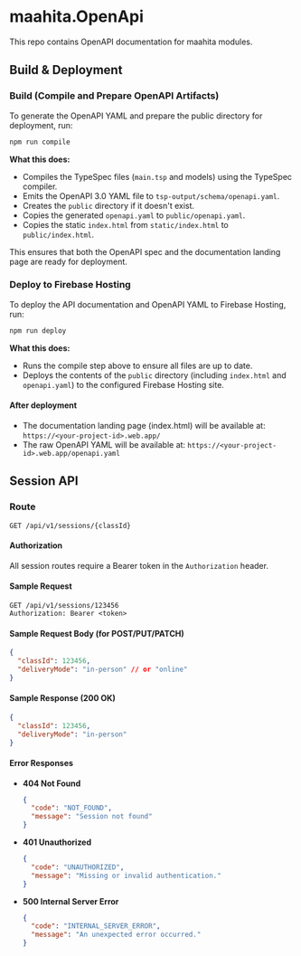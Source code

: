 
# maahita.OpenApi
This repo contains OpenAPI documentation for maahita modules.

## Build & Deployment


### Build (Compile and Prepare OpenAPI Artifacts)

To generate the OpenAPI YAML and prepare the public directory for deployment, run:

```sh
npm run compile
```

**What this does:**
- Compiles the TypeSpec files (`main.tsp` and models) using the TypeSpec compiler.
- Emits the OpenAPI 3.0 YAML file to `tsp-output/schema/openapi.yaml`.
- Creates the `public` directory if it doesn't exist.
- Copies the generated `openapi.yaml` to `public/openapi.yaml`.
- Copies the static `index.html` from `static/index.html` to `public/index.html`.

This ensures that both the OpenAPI spec and the documentation landing page are ready for deployment.

### Deploy to Firebase Hosting

To deploy the API documentation and OpenAPI YAML to Firebase Hosting, run:

```sh
npm run deploy
```

**What this does:**
- Runs the compile step above to ensure all files are up to date.
- Deploys the contents of the `public` directory (including `index.html` and `openapi.yaml`) to the configured Firebase Hosting site.

#### After deployment
- The documentation landing page (index.html) will be available at: `https://<your-project-id>.web.app/`
- The raw OpenAPI YAML will be available at: `https://<your-project-id>.web.app/openapi.yaml`


## Session API

### Route
`GET /api/v1/sessions/{classId}`

#### Authorization
All session routes require a Bearer token in the `Authorization` header.

#### Sample Request
```
GET /api/v1/sessions/123456
Authorization: Bearer <token>
```

#### Sample Request Body (for POST/PUT/PATCH)
```json
{
  "classId": 123456,
  "deliveryMode": "in-person" // or "online"
}
```

#### Sample Response (200 OK)
```json
{
  "classId": 123456,
  "deliveryMode": "in-person"
}
```

#### Error Responses

- **404 Not Found**
  ```json
  {
    "code": "NOT_FOUND",
    "message": "Session not found"
  }
  ```
- **401 Unauthorized**
  ```json
  {
    "code": "UNAUTHORIZED",
    "message": "Missing or invalid authentication."
  }
  ```
- **500 Internal Server Error**
  ```json
  {
    "code": "INTERNAL_SERVER_ERROR",
    "message": "An unexpected error occurred."
  }
  ```
